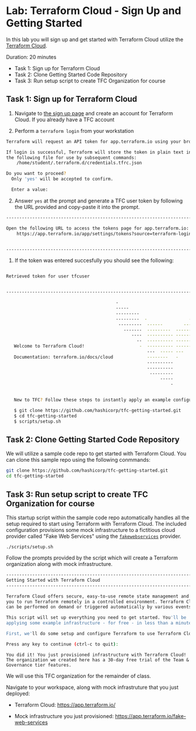# Lab: Terraform Cloud - Sign Up and Getting Started

In this lab you will sign up and get started with Terraform Cloud utilize the [Terraform Cloud](https://app.terraform.io/).

Duration: 20 minutes

- Task 1: Sign up for Terraform Cloud
- Task 2: Clone Getting Started Code Repository
- Task 3: Run setup script to create TFC Organization for course

## Task 1: Sign up for Terraform Cloud

1. Navigate to [the sign up page](https://app.terraform.io/signup?utm_source=banner&utm_campaign=intro_tf_cloud_remote) and create an account for Terraform Cloud. If you already have a TFC account

1. Perform a `terraform login` from your workstation

```bash
Terraform will request an API token for app.terraform.io using your browser.

If login is successful, Terraform will store the token in plain text in
the following file for use by subsequent commands:
    /home/student/.terraform.d/credentials.tfrc.json

Do you want to proceed?
  Only 'yes' will be accepted to confirm.

  Enter a value:
```

2. Answer `yes` at the prompt and generate a TFC user token by following the URL provided and copy-paste it into the prompt.

```bash
---------------------------------------------------------------------------------

Open the following URL to access the tokens page for app.terraform.io:
    https://app.terraform.io/app/settings/tokens?source=terraform-login


---------------------------------------------------------------------------------
```

1. If the token was entered succesfully you should see the following:

```bash

Retrieved token for user tfcuser


---------------------------------------------------------------------------------

                                          -
                                          -----                           -
                                          ---------                      --
                                          ---------  -                -----
                                           ---------  ------        -------
                                             -------  ---------  ----------
                                                ----  ---------- ----------
                                                  --  ---------- ----------
   Welcome to Terraform Cloud!                     -  ---------- -------
                                                      ---  ----- ---
   Documentation: terraform.io/docs/cloud             --------   -
                                                      ----------
                                                      ----------
                                                       ---------
                                                           -----
                                                               -


   New to TFC? Follow these steps to instantly apply an example configuration:

   $ git clone https://github.com/hashicorp/tfc-getting-started.git
   $ cd tfc-getting-started
   $ scripts/setup.sh

```

## Task 2: Clone Getting Started Code Repository

We will utilize a sample code repo to get started with Terraform Cloud. You can clone this sample repo using the following conmmands:

```sh
git clone https://github.com/hashicorp/tfc-getting-started.git
cd tfc-getting-started
```

## Task 3: Run setup script to create TFC Organization for course

This startup script within the sample code repo automatically handles all the setup required to start using Terraform with Terraform Cloud. The included configuration provisions some mock infrastructure to a fictitious cloud provider called "Fake Web Services" using the [`fakewebservices`](https://registry.terraform.io/providers/hashicorp/fakewebservices/latest) provider.

```
./scripts/setup.sh
```

Follow the prompts provided by the script which will create a Terraform organization along with mock infrastructure.

```bash
--------------------------------------------------------------------------
Getting Started with Terraform Cloud
-------------------------------------------------------------------------

Terraform Cloud offers secure, easy-to-use remote state management and allows
you to run Terraform remotely in a controlled environment. Terraform Cloud runs
can be performed on demand or triggered automatically by various events.

This script will set up everything you need to get started. You'll be
applying some example infrastructure - for free - in less than a minute.

First, we'll do some setup and configure Terraform to use Terraform Cloud.

Press any key to continue (ctrl-c to quit):
```

```
You did it! You just provisioned infrastructure with Terraform Cloud! The organization we created here has a 30-day free trial of the Team & Governance tier features.
```

We will use this TFC organization for the remainder of class.

Navigate to your workspace, along with mock infrastruture that you just deployed:

- Terraform Cloud: https://app.terraform.io/

- Mock infrastructure you just provisioned: https://app.terraform.io/fake-web-services
